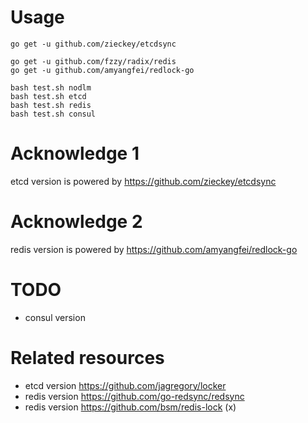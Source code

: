 # Usage

```
go get -u github.com/zieckey/etcdsync

go get -u github.com/fzzy/radix/redis
go get -u github.com/amyangfei/redlock-go

bash test.sh nodlm
bash test.sh etcd
bash test.sh redis
bash test.sh consul
```

# Acknowledge 1

etcd version is powered by https://github.com/zieckey/etcdsync

# Acknowledge 2

redis version is powered by https://github.com/amyangfei/redlock-go

# TODO

* consul version

# Related resources

* etcd version https://github.com/jagregory/locker
* redis version https://github.com/go-redsync/redsync
* redis version https://github.com/bsm/redis-lock (x)
